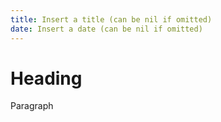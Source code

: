 ```yaml
---
title: Insert a title (can be nil if omitted)
date: Insert a date (can be nil if omitted)
---
```


# Heading

Paragraph
